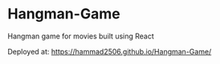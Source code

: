 # Hangman-Game
Hangman game for movies built using React

Deployed at: https://hammad2506.github.io/Hangman-Game/
